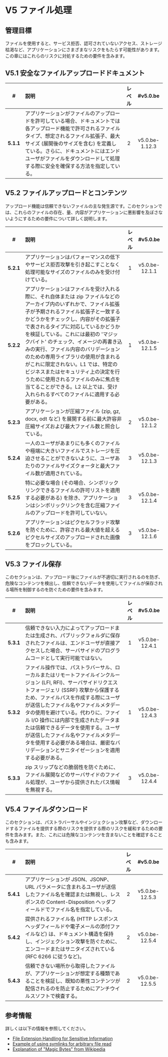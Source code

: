 # V5 ファイル処理

## 管理目標

ファイルを使用すると、サービス拒否、認可されていないアクセス、ストレージ枯渇など、アプリケーションにさまざまなリスクをもたらす可能性があります。この章にはこれらのリスクに対処するための要件を含みます。

## V5.1 安全なファイルアップロードドキュメント

| # | 説明 | レベル | #v5.0.be |
| :---: | :--- | :---: | :---: |
| **5.1.1** | アプリケーションがファイルのアップロードを許可している場合、ドキュメントでは各アップロード機能で許可されるファイルタイプ、想定されるファイル拡張子、最大サイズ (展開後のサイズを含む) を定義している。さらに、ドキュメントにはエンドユーザがファイルをダウンロードして処理する際に安全を確保する方法を指定している。 | 2 | v5.0.be-1.12.3 |

## V5.2 ファイルアップロードとコンテンツ

アップロード機能は信頼できないファイルの主な発生源です。このセクションでは、これらのファイルの存在、量、内容がアプリケーションに悪影響を及ぼさないようにするための要件について詳しく説明します。

| # | 説明 | レベル | #v5.0.be |
| :---: | :--- | :---: | :---: |
| **5.2.1** | アプリケーションはパフォーマンスの低下やサービス拒否攻撃を引き起こすことなく処理可能なサイズのファイルのみを受け付けている。 | 1 | v5.0.be-12.1.1 |
| **5.2.2** | アプリケーションはファイルを受け入れる際に、それ自体または zip ファイルなどのアーカイブ内のいずれかで、ファイル拡張子が予期されるファイル拡張子と一致するかどうかをチェックし、内容がその拡張子で表されるタイプに対応しているかどうかを検証している。これには最初の 'マジックバイト' のチェック、イメージの再書き込みの実行、ファイル内容のバリデーションのための専用ライブラリの使用が含まれるがこれに限定されない。L1 では、特定のビジネスまたはセキュリティ上の決定を行うために使用されるファイルのみに焦点を当てることができる。L2 以上では、受け入れられるすべてのファイルに適用する必要がある。 | 1 | v5.0.be-12.1.5 |
| **5.2.3** | アプリケーションが圧縮ファイル (zip, gz, docx, odt など) を展開する前に最大許容非圧縮サイズおよび最大ファイル数と照合している。 | 2 | v5.0.be-12.1.2 |
| **5.2.4** | 一人のユーザがあまりにも多くのファイルや極端に大きいファイルでストレージを圧迫させることができないように、ユーザあたりのファイルサイズクォータと最大ファイル数が適用されている。 | 3 | v5.0.be-12.1.3 |
| **5.2.5** | 特に必要な場合 (その場合、シンボリックリンクできるファイルの許可リストを適用する必要がある) を除き、アプリケーションはシンボリックリンクを含む圧縮ファイルのアップロードを許可していない。 | 3 | v5.0.be-12.1.4 |
| **5.2.6** | アプリケーションはピクセルフラッド攻撃を防ぐために、許容される最大値を超えるピクセルサイズのアップロードされた画像をブロックしている。 | 3 | v5.0.be-12.1.6 |

## V5.3 ファイル保存

このセクションは、アップロード後にファイルが不適切に実行されるのを防ぎ、危険なコンテンツを検出し、信頼できないデータを使用してファイルが保存される場所を制御するのを防ぐための要件を含みます。

| # | 説明 | レベル | #v5.0.be |
| :---: | :--- | :---: | :---: |
| **5.3.1** | 信頼できない入力によってアップロードまたは生成され、パブリックフォルダに保存されたファイルは、エンドユーザが直接アクセスした場合、サーバサイドのプログラムコードとして実行可能ではない。 | 1 | v5.0.be-12.4.1 |
| **5.3.2** | ファイル操作では、パストラバーサル、ローカルまたはリモートファイルインクルージョン (LFI, RFI)、サーバサイドリクエストフォージェリ (SSRF) 攻撃から保護するため、ファイルパスを作成する際にユーザが送信したファイル名やファイルメタデータの使用を避けている。代わりに、ファイル I/O 操作には内部で生成されたデータまたは信頼できるデータを使用する。ユーザが送信したファイル名やファイルメタデータを使用する必要がある場合は、厳密なバリデーションとサニタイゼーションを適用する必要がある。 | 1 | v5.0.be-12.4.3 |
| **5.3.3** | zip スリップなどの脆弱性を防ぐために、ファイル展開などのサーバサイドのファイル処理が、ユーザから提供されたパス情報を無視する。 | 3 | v5.0.be-12.4.4 |

## V5.4 ファイルダウンロード

このセクションは、パストラバーサルやインジェクション攻撃など、ダウンロードするファイルを提供する際のリスクを提供する際のリスクを緩和するための要件を含みます。また、これには危険なコンテンツを含まないことを確認することも含みます。

| # | 説明 | レベル | #v5.0.be |
| :---: | :--- | :---: | :---: |
| **5.4.1** | アプリケーションが JSON、JSONP、URL パラメータに含まれるユーザが送信したファイル名を確認または無視し、レスポンスの Content-Disposition ヘッダフィールドでファイル名を指定している。 | 2 | v5.0.be-12.5.3 |
| **5.4.2** | 提供されるファイル名 (HTTP レスポンスヘッダフィールドや電子メールの添付ファイルなど) は、ドキュメント構造を保持し、インジェクション攻撃を防ぐために、エンコードまたはサニタイズされている (RFC 6266 に従うなど)。 | 2 | v5.0.be-12.5.4 |
| **5.4.3** | 信頼できない場所から取得したファイルが、アプリケーションが想定する種類であることを検証し、既知の悪性コンテンツが配信されるのを防止するためにアンチウイルスソフトで検査する。 | 2 | v5.0.be-12.5.5 |

## 参考情報

詳しくは以下の情報を参照してください。

* [File Extension Handling for Sensitive Information](https://owasp.org/www-community/vulnerabilities/Unrestricted_File_Upload)
* [Example of using symlinks for arbitrary file read](https://hackerone.com/reports/1439593)
* [Explanation of "Magic Bytes" from Wikipedia](https://en.wikipedia.org/wiki/List_of_file_signatures)
